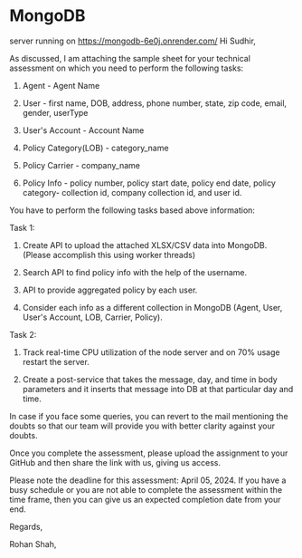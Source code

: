 # MongoDB
server running on https://mongodb-6e0j.onrender.com/
Hi Sudhir,

As discussed, I am attaching the sample sheet for your technical assessment on which you need to perform the following tasks:

 

1) Agent - Agent Name

2) User - first name, DOB, address, phone number, state, zip code, email, gender, userType

3) User's Account - Account Name

4) Policy Category(LOB) - category_name

5) Policy Carrier - company_name

6) Policy Info -  policy number, policy start date, policy end date, policy category- collection id, company collection id, and user id.

 

You have to perform the following tasks based above information:

 

Task 1:

 1) Create API to upload the attached XLSX/CSV data into MongoDB. (Please accomplish this using worker threads)

2) Search API to find policy info with the help of the username.

3) API to provide aggregated policy by each user.

4) Consider each info as a different collection in MongoDB (Agent, User, User's Account, LOB, Carrier, Policy).

 

Task 2:

1) Track real-time CPU utilization of the node server and on 70% usage restart the server.

2) Create a post-service that takes the message, day, and time in body parameters and it inserts that message into DB at that particular day and time.

In case if you face some queries, you can revert to the mail mentioning the doubts so that our team will provide you with better clarity against your doubts.

 

Once you complete the assessment, please upload the assignment to your GitHub and then share the link with us, giving us access.

 

Please note the deadline for this assessment: April 05, 2024. If you have a busy schedule or you are not able to complete the assessment within the time frame, then you can give us an expected completion date from your end.

Regards,

Rohan Shah,